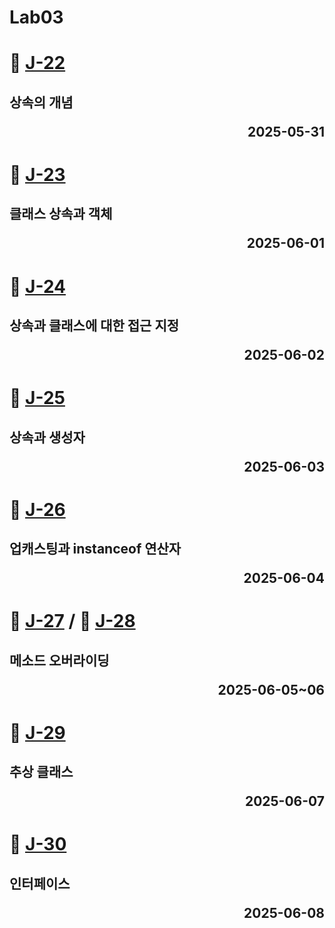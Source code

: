 # Lab03

# 📖 [J-22](./J_22.md)
**상속의 개념** <p align='right'>2025-05-31</p>
---
# 📖 [J-23](./J_23.md)
**클래스 상속과 객체** <p align='right'>2025-06-01</p>
---
# 📖 [J-24](./J_24.md)
**상속과 클래스에 대한 접근 지정** <p align='right'>2025-06-02</p>
---
# 📖 [J-25](./J_25.md)
**상속과 생성자** <p align='right'>2025-06-03</p>
---
# 📖 [J-26](./J_26.md)
**업캐스팅과 instanceof 연산자** <p align='right'>2025-06-04</p>
---
# 📖 [J-27](./J_27.md)   / 📖 [J-28](./J_28.md)
**메소드 오버라이딩** <p align='right'>2025-06-05~06</p>
---
# 📖 [J-29](./J_29.md)
**추상 클래스** <p align='right'>2025-06-07</p>
---
# 📖 [J-30](./J_30.md)
**인터페이스** <p align='right'>2025-06-08</p>
---
